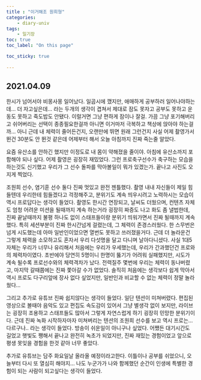 ```yaml
---
title : "이거해조 원희형"
categories:
    - diary-univ
tags:
    - 일기장
toc: true
toc_label: "On this page"

toc_sticky: true
    
---
```

## 2021.04.09
한시가 넘어서야 비몽사몽 일어났다.
일곱시에 깼지만, 애매하게 공부하러 일어나야하는데... 더 자고싶은데... 라는 두개의 생각이 겹쳐서
제대로 잠도 못자고 공부도 못하고 운동도 못하고 죽도밥도 안됐다. 이럴거면 그냥 편하게 잠이나 잘걸.
가끔 그냥 포기해버리고 쉬어버리는 선택이 종종필요한걸까 아니면 이거마저 극복하고 책상에 앉아야 하는걸까... 아니 근데 내 체력이 줄어든건지, 오랜만에 뛰면 원래 그런건지 사실 어제 촬영가서 뛴건 30분도
안 뛴것 같은데 어제부터 해서 오늘 아침까지 진짜 죽는줄 알았다.

요즘 유산소를 안하긴 했지만 이정도로 내 몸이 약해졌을 줄이야. 아침에 유산소까지 포함해야 되나 싶다.
어제 촬영은 굉장히 재밌었다. 그런 프로축구선수가 축구하는 모습을 하는것도 신기했고
우리가 그 선수 돌파를 막아볼일이 뭐가 있겠는가. 끝나고 사진도 오지게 찍었다.

조원희 선수, 염기훈 선수 둘다 진짜 멋있고 완전 젠틀했다. 촬영 내내 자신들이 제일 힘들텐데
우리한테 힘들겠다고 걱정해주고, 분위기도 계속 띄우시려고 노력하시는 모습이 역시 프로답다는 생각이 들었다. 촬영도 한시간 연장되고, 날씨도 더웠으며, 컨텐츠 자체도 엄청 어려운 미션을 될때까지 계속 하는거라 굉장히 짜증도 나고 화도 좀 낼법한데, 진짜 끝날때까지 불평 하나도 없이 스태프들이랑 분위기 띄워가면서 진짜 될때까지 계속했다. 특히 세션부분이 진짜 한시간넘게 걸렸는데, 그 체력이 존경스러웠다. 한 스무번은 넘게 시도했는데 아마 일반인이었으면 열번도 못하고 쓰러졌을거다. 근데 더 놀라운건 그렇게 체력을 소모하고도
혼자서 우리 다섯명을 달고 다니며 날아다니셨다. 사실 1대5 자체는 우리가 너무나 유리해서
처음에는 우리가 우세했는데, 우리가 간과했던건 프로와의 체력차이였다.
초반에야 당연히 5명이니 한명이 뚫기가 어려워 실패했지만, 시도가 계속 될수록 프로선수와의 체력격차가 났다. 전력질주 몇번에 우리는 체력이 동나버렸고, 마지막 갈때쯤에는 진짜 쫓아갈 수가 없었다.
솔직히 처음에는 생각보다 쉽게 막아서 역시 프로도 다구리앞에 장사 없다 싶었지만, 일반인과 비교할 수 없는 체력이 정말 놀라웠다...

그리고 추가로 유튜브 진짜 쉽지않다는 생각이 들었다.
일단 텐션이 미쳐버렸다. 편집된 영상으로 볼때야 음악도 있고 편집도 속도감이 있어서 그냥 별생각 없이 보지만, 라이브는 굉장히 조용하고 스태프들도 많아서 그렇게 자연스럽게 하기 굉장히 민망한 분위기이다.
근데 진짜 녹화 시작하자마자 미쳐버리는 텐션의 조원희 선수를 보고 역시 프로는... 다르구나..
라는 생각이 들었다. 방송이 쉬운일이 아니구나 싶었다.
어쨌든 대기시간도 길었고 햇빛도 쨍해서 끝나고 완전히 녹초가 되었지만, 진짜 재밌는 경험이었고 앞으로 평생 못잊을 경험을 한것 같아 너무 좋았다.

추가로 유튜브는 담주 화요일날 올라올 예정이라고한다.
이틀이나 공부를 쉬었으니, 오늘부터 다시 또 열심히 해야지...
나도 누군가가 나와 함께했던 순간이 인생에 특별한 경험이 되는 사람이 되고싶다는 생각이 들었다.
